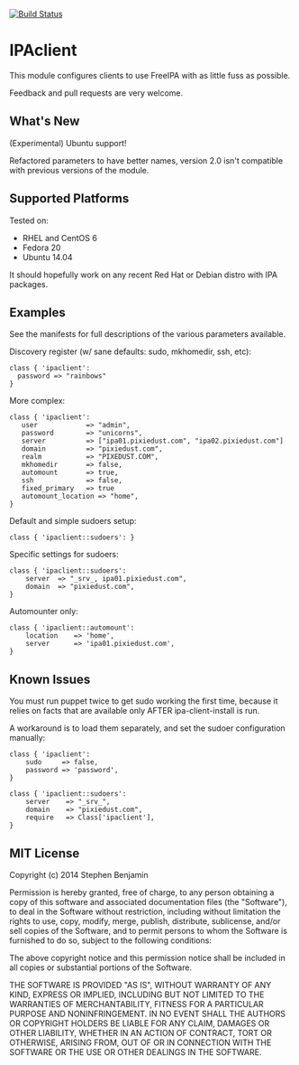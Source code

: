 [![Build Status](https://travis-ci.org/stbenjam/puppet-ipaclient.svg?branch=master)](https://travis-ci.org/stbenjam/puppet-ipaclient)

IPAclient
========

This module configures clients to use FreeIPA with as little fuss as possible.

Feedback and pull requests are very welcome.

What's New
----------

(Experimental) Ubuntu support!

Refactored parameters to have better names, version
2.0 isn't compatible with previous versions of the
module.

Supported Platforms
-------------------

Tested on:
  * RHEL and CentOS 6
  * Fedora 20
  * Ubuntu 14.04

It should hopefully work on any recent Red Hat or Debian
distro with IPA packages.  

Examples
--------

See the manifests for full descriptions of the various parameters
available.

Discovery register (w/ sane defaults: sudo, mkhomedir, ssh, etc):

    class { 'ipaclient':
      password => "rainbows"
    }

More complex:

    class { 'ipaclient':
       user            => "admin",
       password        => "unicorns",
       server          => ["ipa01.pixiedust.com", "ipa02.pixiedust.com"]
       domain          => "pixiedust.com",
       realm           => "PIXEDUST.COM",
       mkhomedir       => false,
       automount       => true,
       ssh             => false,
       fixed_primary   => true
       automount_location => "home",
    }

Default and simple sudoers setup:

    class { 'ipaclient::sudoers': }

Specific settings for sudoers:

    class { 'ipaclient::sudoers':
        server  => "_srv_, ipa01.pixiedust.com",
        domain  => "pixiedust.com",
    }

Automounter only:

    class { 'ipaclient::automount':
        location    => 'home',
        server      => 'ipa01.pixiedust.com',
    }

Known Issues
------------

You must run puppet twice to get sudo working the first time, because it
relies on facts that are available only AFTER ipa-client-install is run. 

A workaround is to load them separately, and set the sudoer configuration
manually:

    class { 'ipaclient':
        sudo     => false,
        password => 'password',
    }

    class { 'ipaclient::sudoers':
        server    => "_srv_",
        domain    => "pixiedust.com",
        require   => Class['ipaclient'],
    }

MIT License
-----------
Copyright (c) 2014 Stephen Benjamin

Permission is hereby granted, free of charge, to any person obtaining 
a copy of this software and associated documentation files (the "Software"), 
to deal in the Software without restriction, including without limitation 
the rights to use, copy, modify, merge, publish, distribute, sublicense, 
and/or sell copies of the Software, and to permit persons to whom the Software 
is furnished to do so, subject to the following conditions:

The above copyright notice and this permission notice shall be included in
 all copies or substantial portions of the Software.

THE SOFTWARE IS PROVIDED "AS IS", WITHOUT WARRANTY OF ANY KIND, EXPRESS OR
IMPLIED, INCLUDING BUT NOT LIMITED TO THE WARRANTIES OF MERCHANTABILITY, 
FITNESS FOR A PARTICULAR PURPOSE AND NONINFRINGEMENT. IN NO EVENT SHALL THE 
AUTHORS OR COPYRIGHT HOLDERS BE LIABLE FOR ANY CLAIM, DAMAGES OR OTHER 
LIABILITY, WHETHER IN AN ACTION OF CONTRACT, TORT OR OTHERWISE, ARISING FROM, 
OUT OF OR IN CONNECTION WITH THE SOFTWARE OR THE USE OR OTHER DEALINGS IN 
THE SOFTWARE.

